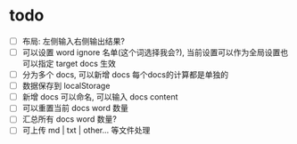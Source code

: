 # todo

- [ ] 布局: 左侧输入右侧输出结果?
- [ ] 可以设置 word ignore 名单(这个词选择我会?), 当前设置可以作为全局设置也可以指定 target docs 生效
- [ ] 分为多个 docs, 可以新增 docs 每个docs的计算都是单独的
- [ ] 数据保存到 localStorage
- [ ] 新增 docs 可以命名, 可以输入 docs content
- [ ] 可以重置当前 docs word 数量
- [ ] 汇总所有 docs word 数量?
- [ ] 可上传 md | txt | other... 等文件处理
